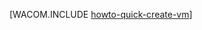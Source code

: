 <properties linkid="manage-windows-howto-quick-create-vm" urlDisplayName="Quick create a VM" pageTitle="在 Azure 中快速创建虚拟机" metaKeywords="Azure creating vm, creating vm" description="了解如何创建 Azure 虚拟机。" metaCanonical="" services="virtual-machines" documentationCenter="" title="" authors="" solutions="" manager="" editor="" />
<tags ms.service="virtual-machines"
    ms.date=""
    wacn.date=""
    />

[WACOM.INCLUDE [howto-quick-create-vm](../includes/howto-quick-create-vm.md)]

